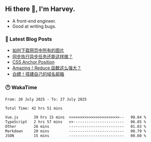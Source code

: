 ## Hi there 👋, I'm Harvey.

- A front-end engineer.
- Good at writing bugs.

### 📖 Latest Blog Posts
<!-- BLOG-POST-LIST:START -->
- [如何下载网页中所有的图片](https://blog.izou.top/posts/download-page-img/)
- [同步执行异步任务还能这样做？](https://blog.izou.top/posts/sync-executed/)
- [CSS Anchor Position](https://blog.izou.top/posts/css-anchor/)
- [Amazing！Reduce 函数这么强大？](https://blog.izou.top/posts/reduce-usage/)
- [白嫖！搭建自己的域名邮箱](https://blog.izou.top/posts/domain-mail/)
<!-- BLOG-POST-LIST:END -->

### 🕐 WakaTime
<!--START_SECTION:waka-->

```txt
From: 20 July 2025 - To: 27 July 2025

Total Time: 42 hrs 51 mins

Vue.js       39 hrs 15 mins  >>>>>>>>>>>>>>>>>>>>>>>--   90.64 %
TypeScript   2 hrs 57 mins   >>-----------------------   06.85 %
Other        26 mins         -------------------------   01.03 %
Markdown     20 mins         -------------------------   00.79 %
JSON         15 mins         -------------------------   00.60 %
```

<!--END_SECTION:waka-->
